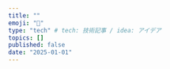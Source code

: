 ```yaml
---
title: ""
emoji: "🦁"
type: "tech" # tech: 技術記事 / idea: アイデア
topics: []
published: false
date: "2025-01-01"
---
```

